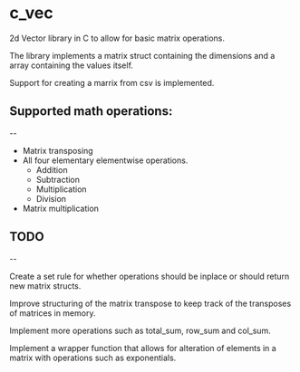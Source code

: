 # c_vec
2d Vector library in C to allow for basic matrix operations. 

The library implements a matrix struct containing the dimensions and a array containing the values itself. 

Support for creating a marrix from csv is implemented.


## Supported math operations:
--
* Matrix transposing
* All four elementary elementwise operations. 
	* Addition
	* Subtraction
	* Multiplication
	* Division
* Matrix multiplication


## TODO 
--

Create a set rule for whether operations should be inplace or should return new matrix structs.

Improve structuring of the matrix transpose to keep track of the transposes of matrices in memory.

Implement more operations such as total_sum, row_sum and col_sum.

Implement a wrapper function that allows for alteration of elements in a matrix with operations such as exponentials.